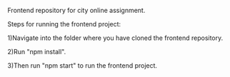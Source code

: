Frontend repository for city online assignment.

Steps for running the frontend project:

1)Navigate into the folder where you have cloned the frontend repository.

2)Run "npm install".

3)Then run "npm start" to run the frontend project.
